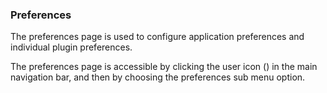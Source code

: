 ### Preferences

The preferences page is used to configure application preferences and individual plugin preferences.

The preferences page is accessible by clicking the user icon (<i class='fa pficon-user'></i>) in the main navigation bar,
and then by choosing the preferences sub menu option.
